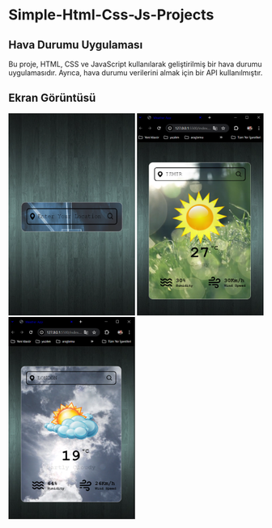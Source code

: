 # Simple-Html-Css-Js-Projects

## Hava Durumu Uygulaması

Bu proje, HTML, CSS ve JavaScript kullanılarak geliştirilmiş bir hava durumu uygulamasıdır. Ayrıca, hava durumu verilerini almak için bir API kullanılmıştır.

## Ekran Görüntüsü

<img src="WeatherApp/images/anaEkran.PNG" width = "250" height="400">    <img src="WeatherApp/images/IzmirGelsin.PNG" width = "250" height="400">    <img src="WeatherApp/images/Londra.PNG" width = "250" height="400">


